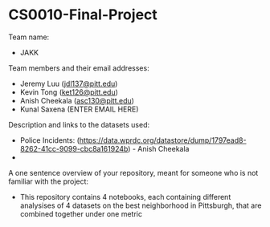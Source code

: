 # CS0010-Final-Project

Team name: 
- JAKK

Team members and their email addresses: 
- Jeremy Luu (jdl137@pitt.edu)
- Kevin Tong (ket126@pitt.edu)
- Anish Cheekala (asc130@pitt.edu) 
- Kunal Saxena (ENTER EMAIL HERE)

Description and links to the datasets used: 
- Police Incidents: (https://data.wprdc.org/datastore/dump/1797ead8-8262-41cc-9099-cbc8a161924b) - Anish Cheekala
- 

A one sentence overview of your repository, meant for someone who is not familiar with the project: 
- This repository contains 4 notebooks, each containing different analysises of 4 datasets on the best neighborhood in Pittsburgh, that are combined together under one metric
